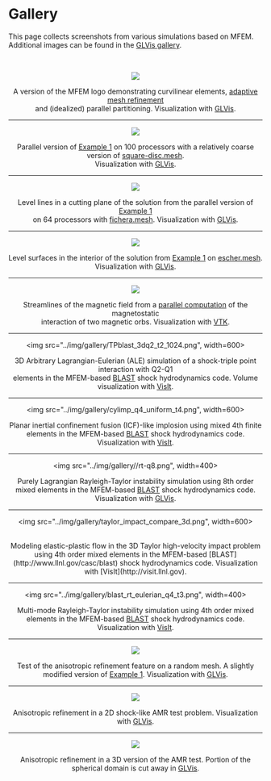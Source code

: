 # Gallery

This page collects screenshots from various simulations based on MFEM. 
Additional images can be found in the  [GLVis gallery](https://github.com/GLVis/glvis/wiki/Gallery).

<br>

<center>

[![](img/gallery/logo2-small.png)](img/gallery/logo2-full.png)

A version of the MFEM logo demonstrating curvilinear elements, [adaptive mesh refinement](examples.md?amr) <br>
and (idealized) parallel partitioning. Visualization with [GLVis](http://glvis.org).

----

![](img/gallery/ex1p-np100.png)

Parallel version of [Example 1](http://mfem.github.io/doxygen/html/ex1p_8cpp_source.html) on 100 processors with a relatively coarse version of [square-disc.mesh](https://github.com/mfem/mfem/blob/master/data/square-disc.mesh).<br> Visualization with [GLVis](http://glvis.org).

----

![](img/gallery/ex1p-np64.png)

Level lines in a cutting plane of the solution from the parallel version of [Example 1](http://mfem.github.io/doxygen/html/ex1p_8cpp_source.html) <br> on 64 processors with [fichera.mesh](https://github.com/mfem/mfem/blob/master/data/fichera.mesh). Visualization with [GLVis](http://glvis.org).

----

![](img/gallery/ex1-escher.png)

Level surfaces in the interior of the solution from [Example 1](http://mfem.github.io/doxygen/html/ex1_8cpp_source.html) on [escher.mesh](https://github.com/mfem/mfem/blob/master/data/escher.mesh). Visualization with [GLVis](http://glvis.org).

----

[![](img/gallery/uorbs-small.png)](img/gallery/uorbs.png)

Streamlines of the magnetic field from a [parallel computation](http://computation.llnl.gov/project/linear_solvers/pubs/Kolev-2009-par-aux-space.pdf) of the magnetostatic <br>interaction of two magnetic orbs. Visualization with [VTK](http://www.vtk.org/).

----

<img src="../img/gallery/TPblast_3dq2_t2_1024.png", width=600>

3D Arbitrary Lagrangian-Eulerian (ALE) simulation of a shock-triple point interaction with Q2-Q1 <br> elements
in the MFEM-based [BLAST](http://www.llnl.gov/casc/blast) shock hydrodynamics code. Volume visualization with [VisIt](http://visit.llnl.gov).

----

<img src="../img/gallery/cylimp_q4_uniform_t4.png", width=600>

Planar inertial confinement fusion (ICF)-like implosion using mixed 4th finite elements in the MFEM-based [BLAST](http://www.llnl.gov/casc/blast) shock hydrodynamics code. Visualization with [VisIt](http://visit.llnl.gov).

----

<img src="../img/gallery//rt-q8.png", width=400>

Purely Lagrangian Rayleigh-Taylor instability simulation using 8th order mixed elements in the MFEM-based [BLAST](http://www.llnl.gov/casc/blast) shock hydrodynamics code. Visualization with [GLVis](http://glvis.org).

----

<img src="../img/gallery/taylor_impact_compare_3d.png", width=600>

<br>
Modeling elastic-plastic flow in the 3D Taylor high-velocity impact problem using 4th order mixed elements in the MFEM-based [BLAST](http://www.llnl.gov/casc/blast) shock hydrodynamics code. Visualization with [VisIt](http://visit.llnl.gov).

----

<img src="../img/gallery/blast_rt_eulerian_q4_t3.png", width=400>

Multi-mode Rayleigh-Taylor instability simulation using 4th order mixed elements in the MFEM-based [BLAST](http://www.llnl.gov/casc/blast) shock hydrodynamics code. Visualization with [VisIt](http://visit.llnl.gov).

----

[![](img/gallery/gallery-random-aniso.png)](img/gallery/gallery-random-aniso-full.png)

Test of the anisotropic refinement feature on a random mesh. A slightly modified version of [Example 1](http://mfem.github.io/doxygen/html/ex1_8cpp_source.html). Visualization with [GLVis](http://glvis.org).

----

[![](img/gallery/gallery-curved-2d.png)](img/gallery/gallery-curved-2d-full.png)

Anisotropic refinement in a 2D shock-like AMR test problem. Visualization with [GLVis](http://glvis.org).

----

[![](img/gallery/gallery-ball-aniso.png)](img/gallery/gallery-ball-aniso-full.png)

Anisotropic refinement in a 3D version of the AMR test. Portion of the spherical domain is cut away in [GLVis](http://glvis.org).

</center>
